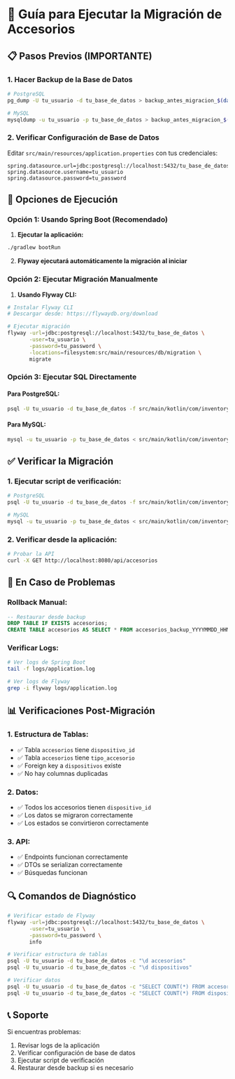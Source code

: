 # 🚀 Guía para Ejecutar la Migración de Accesorios

## 📋 **Pasos Previos (IMPORTANTE)**

### 1. **Hacer Backup de la Base de Datos**
```bash
# PostgreSQL
pg_dump -U tu_usuario -d tu_base_de_datos > backup_antes_migracion_$(date +%Y%m%d_%H%M%S).sql

# MySQL
mysqldump -u tu_usuario -p tu_base_de_datos > backup_antes_migracion_$(date +%Y%m%d_%H%M%S).sql
```

### 2. **Verificar Configuración de Base de Datos**
Editar `src/main/resources/application.properties` con tus credenciales:
```properties
spring.datasource.url=jdbc:postgresql://localhost:5432/tu_base_de_datos
spring.datasource.username=tu_usuario
spring.datasource.password=tu_password
```

## 🔧 **Opciones de Ejecución**

### **Opción 1: Usando Spring Boot (Recomendado)**

1. **Ejecutar la aplicación:**
```bash
./gradlew bootRun
```

2. **Flyway ejecutará automáticamente la migración al iniciar**

### **Opción 2: Ejecutar Migración Manualmente**

1. **Usando Flyway CLI:**
```bash
# Instalar Flyway CLI
# Descargar desde: https://flywaydb.org/download

# Ejecutar migración
flyway -url=jdbc:postgresql://localhost:5432/tu_base_de_datos \
       -user=tu_usuario \
       -password=tu_password \
       -locations=filesystem:src/main/resources/db/migration \
       migrate
```

### **Opción 3: Ejecutar SQL Directamente**

#### **Para PostgreSQL:**
```bash
psql -U tu_usuario -d tu_base_de_datos -f src/main/kotlin/com/inventory/Demo/modulos/Accesorio/migration.sql
```

#### **Para MySQL:**
```bash
mysql -u tu_usuario -p tu_base_de_datos < src/main/kotlin/com/inventory/Demo/modulos/Accesorio/migration.sql
```

## ✅ **Verificar la Migración**

### 1. **Ejecutar script de verificación:**
```bash
# PostgreSQL
psql -U tu_usuario -d tu_base_de_datos -f src/main/kotlin/com/inventory/Demo/modulos/Accesorio/verificar_migracion.sql

# MySQL
mysql -u tu_usuario -p tu_base_de_datos < src/main/kotlin/com/inventory/Demo/modulos/Accesorio/verificar_migracion.sql
```

### 2. **Verificar desde la aplicación:**
```bash
# Probar la API
curl -X GET http://localhost:8080/api/accesorios
```

## 🚨 **En Caso de Problemas**

### **Rollback Manual:**
```sql
-- Restaurar desde backup
DROP TABLE IF EXISTS accesorios;
CREATE TABLE accesorios AS SELECT * FROM accesorios_backup_YYYYMMDD_HHMMSS;
```

### **Verificar Logs:**
```bash
# Ver logs de Spring Boot
tail -f logs/application.log

# Ver logs de Flyway
grep -i flyway logs/application.log
```

## 📊 **Verificaciones Post-Migración**

### 1. **Estructura de Tablas:**
- ✅ Tabla `accesorios` tiene `dispositivo_id`
- ✅ Tabla `accesorios` tiene `tipo_accesorio`
- ✅ Foreign key a `dispositivos` existe
- ✅ No hay columnas duplicadas

### 2. **Datos:**
- ✅ Todos los accesorios tienen `dispositivo_id`
- ✅ Los datos se migraron correctamente
- ✅ Los estados se convirtieron correctamente

### 3. **API:**
- ✅ Endpoints funcionan correctamente
- ✅ DTOs se serializan correctamente
- ✅ Búsquedas funcionan

## 🔍 **Comandos de Diagnóstico**

```bash
# Verificar estado de Flyway
flyway -url=jdbc:postgresql://localhost:5432/tu_base_de_datos \
       -user=tu_usuario \
       -password=tu_password \
       info

# Verificar estructura de tablas
psql -U tu_usuario -d tu_base_de_datos -c "\d accesorios"
psql -U tu_usuario -d tu_base_de_datos -c "\d dispositivos"

# Verificar datos
psql -U tu_usuario -d tu_base_de_datos -c "SELECT COUNT(*) FROM accesorios;"
psql -U tu_usuario -d tu_base_de_datos -c "SELECT COUNT(*) FROM dispositivos WHERE tipo_dispositivo = 'ACCESORIO';"
```

## 📞 **Soporte**

Si encuentras problemas:
1. Revisar logs de la aplicación
2. Verificar configuración de base de datos
3. Ejecutar script de verificación
4. Restaurar desde backup si es necesario 